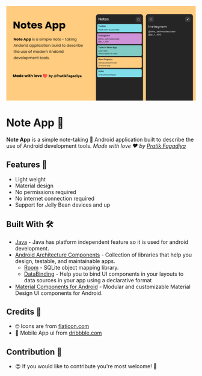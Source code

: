 ![GitHub Cards Preview](https://github.com/PratikFagadiya/Note_app_With_databindig_and_roomdatabase/blob/master/screenshots/Banner.jpg?raw=true)

# Note App 📝
**Note App** is a simple note-taking 📝 Android application built to describe the use of Android development tools.  *Made with love ❤️ by [Pratik Fagadiya](https://github.com/PratikFagadiya)*

## Features 🚀
- Light weight
- Material design
- No permissions required
- No internet connection required
- Support for Jelly Bean devices and up


## Built With 🛠
- [Java](https://www.java.com/en/) - Java has platform independent feature so it is used for android development.
- [Android Architecture Components](https://developer.android.com/topic/libraries/architecture) - Collection of libraries that help you design, testable, and maintainable apps.
  - [Room](https://developer.android.com/topic/libraries/architecture/room) - SQLite object mapping library.
  - [DataBinding](https://developer.android.com/topic/libraries/data-binding) - Help you to bind UI components in your layouts to data sources in your app using a declarative format
- [Material Components for Android](https://github.com/material-components/material-components-android) - Modular and customizable Material Design UI components for Android.

## Credits 🤗
- 🤓 Icons are from [flaticon.com](https://www.flaticon.com/) 
- 📱 Mobile App ui from [dribbble.com](https://dribbble.com/shots/11875872-A-simple-and-lightweight-note-app)

## Contribution 🤝
- 😍 If you would like to contribute you're most welcome! 💛
